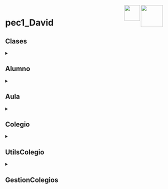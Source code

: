 <img src="https://user-images.githubusercontent.com/126669778/228374974-1f83a88c-6eaa-4fcd-bfa1-45025c76643c.png" align="right" height="70" size="cover">
<img src="https://user-images.githubusercontent.com/126669778/228373871-21c816c7-04b7-468c-8b25-5a0a20510968.png" align="right" height="50">

# pec1_David

## Clases

<details>

<summary>

## **Alumno**

</summary>

### Description

> &nbsp;&nbsp;&nbsp;&nbsp;**Alumno** contiene la informacion de cada alumno;
  
### Variables

**``String nombre``** : Contiene el nombre del alumno.
<br>
**``String apellidos``** : Contiene los apellidos del alumno.
<br>
**``String dni``** : Contiene el DNI del alumno.
  
### Metodos
  
</details>
<details>

<summary>

## **Aula**

</summary>

### Description

> &nbsp;&nbsp;&nbsp;&nbsp;**Aula** contiene los asientos disponibles y asignados, y donde se encuentra;
  
### Variables

**``int planta``** : Contiene el planta del colegio en el que se encuentra el aula.
<br>
**``int numero``** : Contiene el numero de aula dentro de la planta del colegio en el que se encuentra el aula.
<br>
**``Alumno dni[]``** : Contiene los asientos que hay en la sala (**ocupados** y **no ocupados**).
  
### Metodos
  
</details>
<details>

<summary>

## **Colegio**

</summary>

### Description

> &nbsp;&nbsp;&nbsp;&nbsp;**Colegio** contiene las aulas que hay en el colegio y la información del colegio;
  
### Variables

**``String nombre``** : Contiene el nombre del colegio.
<br>
**``String direccion``** : Contiene la direccion del colegio.
<br>
**``Aula aulas[]``** : Contiene una lista con todas las clases que hay en el colegio.

### Metodos
  
<details>

<summary>

### **AsignarAsiento**

</summary>

```java

String AsignarAsiento(Alumno alumno);

```

#### Descripción

  > &nbsp;&nbsp;&nbsp;&nbsp;La función **asignarAsiento()** busca entre todos los asientos de cada aula y asigna el primer asiento vacio en cualquier aula al alumno pasado como parametro.

#### Valor de retorno

  - Si **_no se ha pasado ningun alumno como parametro_** : Imprime por consola **"El campo alumno no puede estar vacio."** y retorna **``null``**.
  - Si **_no hay ningun asiento vacio_** : Imprime por consola **"No hay ningun asiento disponible en ningun aula."** y retorna **``null``**.
  - Si **_hay algún asiento vacio_** : Asigna ese asiento al alumno, el aula y el asiento asignado.

</details>
  
</details>
<details>

<summary>

## **UtilsColegio**

</summary>

### Description

> &nbsp;&nbsp;&nbsp;&nbsp;**Colegio** contiene funciones extra que nos pueden ser utiles para realizar ciertas cosas;
  
### Variables

### Metodos
  
<details>

<summary>

### **newAlumnos**

</summary>

```java

String newAlumnos(int cantidad);

```

#### Descripción

  > &nbsp;&nbsp;&nbsp;&nbsp;La función **newAlumnos()** nos permite crear una nueva lista de alumnos introduciendo por consola los datos de cada alumno.

#### Valor de retorno

  - Devuelve un array de alumnos con los nombres, apellidos y DNI's de todos los alumnos insertados.

</details>
  
</details>
<details>

<summary>

## **GestionColegios**

</summary>

### Description

> &nbsp;&nbsp;&nbsp;&nbsp;**GestionColegios** es la clase que contiene el metodo **_MAIN_** con el cual se crea un colegio con todas sus aulas y asientos;
  
### Variables

### Metodos
  
<details>

<summary>

### **asignarAsientos**

</summary>

```java

String asignarAsientos(Alumno alumnos[]);

```

#### Descripción

  > &nbsp;&nbsp;&nbsp;&nbsp;La función **asignarAsientos()** le asignaremos un asiento a cada alumno de la lista de alumnos que se nos pasa como parametro.

#### Valor de retorno

</details>
<details>

<summary>

### **MAIN**

</summary>

```java

void main(String[] args);

```

#### Descripción

  > &nbsp;&nbsp;&nbsp;&nbsp;La función **main()** es la funcion llamada al ejecutar el programa y, en este caso, se encarga de crear un colegio con sus respectivas aulas y una lista de alumnos los cuales serán asignados a los diferentes asientos que hay en cada aula.

#### Valor de retorno

</details>
  
</details>
